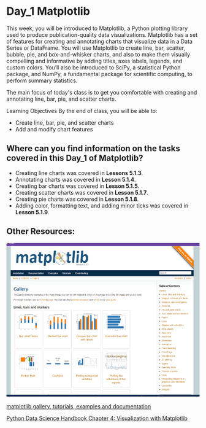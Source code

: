 # Day_1 Matplotlib
This week, you will be introduced to Matplotlib, a Python plotting library used to produce publication-quality data visualizations. Matplotlib has a set of features for creating and annotating charts that visualize data in a Data Series or DataFrame. You will use Matplotlib to create line, bar, scatter, bubble, pie, and box-and-whisker charts, and also to make them visually compelling and informative by adding titles, axes labels, legends, and custom colors. You’ll also be introduced to SciPy, a statistical Python package, and NumPy, a fundamental package for scientific computing, to perform summary statistics.

The main focus of today's class is to get you comfortable with creating and annotating line, bar, pie, and scatter charts.

Learning Objectives
By the end of class, you will be able to:

* Create line, bar, pie, and scatter charts
* Add and modify chart features

## Where can you find information on the tasks covered in this Day_1 of Matplotlib?
  * Creating line charts was covered in **Lessons 5.1.3**.
  * Annotating charts was covered in **Lesson 5.1.4**.
  * Creating bar charts was covered in **Lesson 5.1.5**.
  * Creating scatter charts was covered in **Lesson 5.1.7**.
  * Creating pie charts was covered in **Lesson 5.1.8**.
  * Adding color, formatting text, and adding minor ticks was covered in **Lesson 5.1.9**.

## Other Resources:

<img src="./../Images/matplotlib_gallery_docs.png" alt="maplotlib gallery and docs" height="400"/>

[matplotlib gallery, tutorials, examples and documentation](https://matplotlib.org/stable/gallery/index.html)

[Python Data Science Handbook Chapter 4: Visualization with Matplotlib](https://jakevdp.github.io/PythonDataScienceHandbook/04.00-introduction-to-matplotlib.html)
